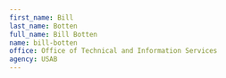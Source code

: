 ```yaml
---
first_name: Bill
last_name: Botten
full_name: Bill Botten
name: bill-botten
office: Office of Technical and Information Services
agency: USAB
---
```

